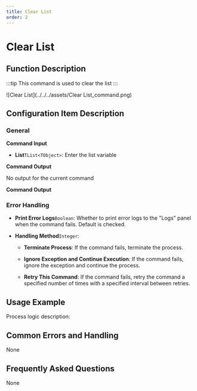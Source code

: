 ```yaml
---
title: Clear List
order: 2
---
```


# Clear List

## Function Description

:::tip 
This command is used to clear the list
:::

![Clear List](../../../assets/Clear List_command.png)

## Configuration Item Description

### General

**Command Input**

- **List**`TList<TObject>`: Enter the list variable


**Command Output**

No output for the current command


**Command Output**

### Error Handling

- **Print Error Logs**`Boolean`: Whether to print error logs to the "Logs" panel when the command fails. Default is checked. 

- **Handling Method**`Integer`:

    - **Terminate Process**: If the command fails, terminate the process.

    - **Ignore Exception and Continue Execution**: If the command fails, ignore the exception and continue the process.

    - **Retry This Command**: If the command fails, retry the command a specified number of times with a specified interval between retries.

## Usage Example

Process logic description:

## Common Errors and Handling

None

## Frequently Asked Questions

None

